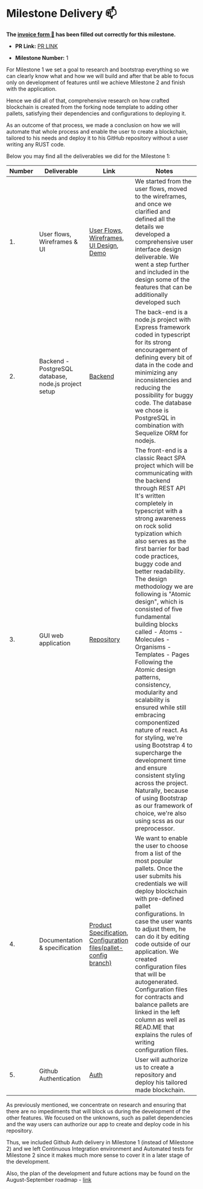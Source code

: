# Milestone Delivery :mailbox:


**The [invoice form :pencil:](https://forms.gle/8Wx7nxtq8fKrsuEz8) has been filled out correctly for this milestone.**  

* **PR Link:** [PR LINK](https://github.com/w3f/Open-Grants-Program/pull/32)
 
* **Milestone Number:** 1


For Milestone 1 we set a goal to research and bootstrap everything so we can clearly know what and how we will build and after that be able to focus only on development of features until we achieve Milestone 2 and finish with the application. 

Hence we did all of that, comprehensive research on how crafted blockchain is created from the forking node template to adding other pallets, satisfying their dependencies and configurations to deploying it.

As an outcome of that process, we made a conclusion on how we will automate that whole process and enable the user to create a blockchain, tailored to his needs and deploy it to his GitHub repository without a user writing any RUST code. 

Below you may find all the deliverables we did for the Milestone 1:


| Number | Deliverable | Link | Notes |
| ------------- | ------------- | ------------ |------------- |
| 1. | User flows, Wireframes & UI |[User Flows](https://docs.google.com/document/d/1jC1q6a3_7AAgMHOmhaaP5ZA0_iP-k7v9B3kxiDROMdA/edit#),  [Wireframes](https://www.figma.com/file/weHG5n7cV61TkcVgPVFekR/Substrate-StartKit?node-id=2%3A13), [UI Design](https://www.figma.com/file/weHG5n7cV61TkcVgPVFekR/Substrate-StartKit?node-id=247%3A0), [Demo](https://www.figma.com/proto/weHG5n7cV61TkcVgPVFekR/Substrate-StartKit?node-id=270%3A64&viewport=652%2C434%2C0.7690677642822266&scaling=scale-down-width)| We started from the user flows, moved to the wireframes, and once we clarified and defined all the details we developed a comprehensive user interface design deliverable. We went a step further and included in the design some of the features that can be additionally developed such| 
| 2.  | Backend - PostgreSQL database, node.js project setup |[Backend](https://github.com/MVPWorkshop/substrate-startkit-gui-api)|The back-end is a node.js project with Express framework coded in typescript for its strong encouragement of defining every bit of data in the code and minimizing any inconsistencies and reducing the possibility for buggy code. The database we chose is PostgreSQL in combination with Sequelize ORM for nodejs.| 
| 3.  | GUI web application |[Repository](https://github.com/MVPWorkshop/substrate-startkit-gui-app)| The front-end is a classic React SPA project which will be communicating with the backend through REST API It's written completely in typescript with a strong awareness on rock solid typization which also serves as the first barrier for bad code practices, buggy code and better readability. The design methodology we are following is "Atomic design", which is consisted of five fundamental building blocks called    - Atoms    - Molecules    - Organisms    - Templates    - Pages Following the Atomic design patterns, consistency, modularity and scalability is ensured while still embracing componentized nature of react. As for styling, we're using Bootstrap 4 to supercharge the development time and ensure consistent styling across the project. Naturally, because of using Bootstrap as our framework of choice, we're also using scss as our preprocessor.| 
| 4.  | Documentation & specification |[Product Specification](https://docs.google.com/document/d/1gZSNviJ1wiWDO7MtCEHFPWFfCxMs2ENefA-HhfQn4zw/edit#), [Configuration files(pallet-config branch)](https://github.com/MVPWorkshop/substrate-startkit-gui-api/tree/feature/pallet-config/src/pallets)| We want to enable the user to choose from a list of the most popular pallets. Once the user submits his credentials we will deploy blockchain with pre-defined pallet configurations. In case the user wants to adjust them, he can do it by editing code outside of our application. We created configuration files that will be autogenerated. Configuration files for contracts and balance pallets are linked in the left column as well as READ.ME that explains the rules of writing configuration files. | 
| 5.  | Github Authentication  |[Auth](https://github.com/MVPWorkshop/substrate-startkit-gui-api)| User will authorize us to create a repository and deploy his tailored made blockchain.| 


As previously mentioned, we concentrate on research and ensuring that there are no impediments that will block us during the development of the other features. 
We focused on the unknowns, such as pallet dependencies and the way users can authorize our app to create and deploy code in his repository. 

Thus, we included Github Auth delivery in Milestone 1 (instead of Milestone 2) and we left Continuous Integration environment and Automated tests for Milestone 2 since it makes much more sense to cover it in a later stage of the development.

Also, the plan of the development and future actions may be found on the August-September roadmap - [link](https://monosnap.com/file/Pr9F2EgYtvxnmWfDCWDnhUy5YtlUtp)
